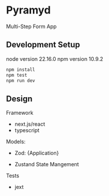 # Pyramyd
Multi-Step Form App

## Development Setup
node version 22.16.0
npm version 10.9.2
```bash
npm install
npm test
npm run dev
```

## Design
Framework
- next.js/react
- typescript

Models:
- Zod: {Application}

- Zustand
State Mangement

Tests
- jext
